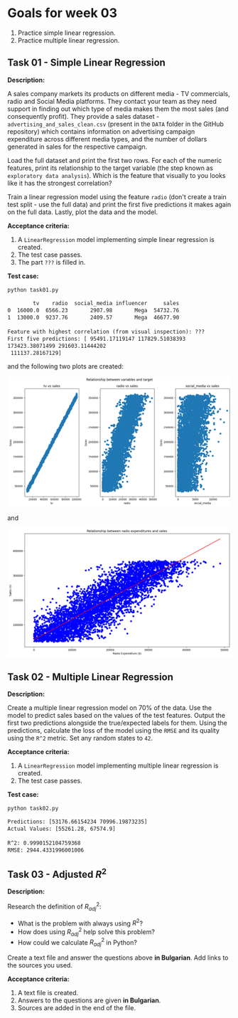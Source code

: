 # Goals for week 03

1. Practice simple linear regression.
2. Practice multiple linear regression.

## Task 01 - Simple Linear Regression

**Description:**

A sales company markets its products on different media - TV commercials, radio and Social Media platforms. They contact your team as they need support in finding out which type of media makes them the most sales (and consequently profit). They provide a sales dataset - `advertising_and_sales_clean.csv` (present in the `DATA` folder in the GitHub repository) which contains information on advertising campaign expenditure across different media types, and the number of dollars generated in sales for the respective campaign.

Load the full dataset and print the first two rows. For each of the numeric features, print its relationship to the target variable (the step known as `exploratory data analysis`). Which is the feature that visually to you looks like it has the strongest correlation?

Train a linear regression model using the feature `radio` (don't create a train test split - use the full data) and print the first five predictions it makes again on the full data. Lastly, plot the data and the model.

**Acceptance criteria:**

1. A `LinearRegression` model implementing simple linear regression is created.
2. The test case passes.
3. The part `???` is filled in.

**Test case:**

```console
python task01.py
```

```console
        tv    radio  social_media influencer     sales
0  16000.0  6566.23       2907.98       Mega  54732.76
1  13000.0  9237.76       2409.57       Mega  46677.90

Feature with highest correlation (from visual inspection): ???
First five predictions: [ 95491.17119147 117829.51038393 173423.38071499 291603.11444202
 111137.28167129]
```

and the following two plots are created:

![w02_reg_correlations.png](../assets/w02_reg_correlations.png "w02_reg_correlations.png")

and

![w02_reg_model.png](../assets/w02_reg_model.png "w02_reg_model.png")

## Task 02 - Multiple Linear Regression

**Description:**

Create a multiple linear regression model on 70% of the data. Use the model to predict sales based on the values of the test features. Output the first two predictions alongside the true/expected labels for them. Using the predictions, calculate the loss of the model using the `RMSE` and its quality using the `R^2` metric. Set any random states to `42`.

**Acceptance criteria:**

1. A `LinearRegression` model implementing multiple linear regression is created.
2. The test case passes.

**Test case:**

```console
python task02.py
```

```console
Predictions: [53176.66154234 70996.19873235]
Actual Values: [55261.28, 67574.9]

R^2: 0.9990152104759368
RMSE: 2944.4331996001006
```

## Task 03 - Adjusted $R^2$

**Description:**

Research the definition of $R_{adj}^2$:

- What is the problem with always using $R^2$?
- How does using $R_{adj}^2$ help solve this problem?
- How could we calculate $R_{adj}^2$ in Python?

Create a text file and answer the questions above **in Bulgarian**. Add links to the sources you used.

**Acceptance criteria:**

1. A text file is created.
2. Answers to the questions are given **in Bulgarian**.
3. Sources are added in the end of the file.
